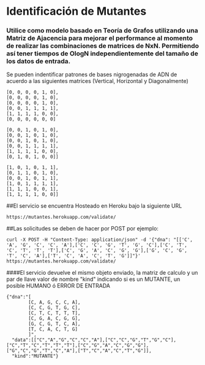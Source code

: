 # Identificación de Mutantes

### Utilice como modelo basado en Teoría de Grafos utilizando una Matriz de Ajacencia para mejorar el performance al momento de realizar las combinaciones de matrices de NxN. Permitiendo así tener tiempos de OlogN independientemente del tamaño de los datos de entrada.

Se pueden indentificar patrones de bases nigrogenadas de ADN de acuerdo a las siguientes matrices (Vertical, Horizontal y Diagonalmente)

```
[0, 0, 0, 0, 1, 0], 
[0, 0, 0, 0, 1, 0], 
[0, 0, 0, 0, 1, 0], 
[0, 0, 1, 1, 1, 1], 
[1, 1, 1, 1, 0, 0], 
[0, 0, 0, 0, 0, 0]

[0, 0, 1, 0, 1, 0], 
[0, 0, 1, 0, 1, 0], 
[0, 0, 1, 0, 1, 0], 
[0, 0, 1, 1, 1, 1], 
[1, 1, 1, 1, 0, 0], 
[0, 1, 0, 1, 0, 0]]

[1, 0, 1, 0, 1, 1], 
[0, 1, 1, 0, 1, 0], 
[0, 0, 1, 0, 1, 1], 
[1, 0, 1, 1, 1, 1], 
[1, 1, 1, 0, 0, 1], 
[1, 1, 1, 1, 0, 0]]
```

##El servicio se encuentra Hosteado en Heroku bajo la siguiente URL 
```
https://mutantes.herokuapp.com/validate/
```

##Las solicitudes se deben de hacer por POST por ejemplo: 
```
curl -X POST -H "Content-Type: application/json" -d '{"dna": "[['C', 'A', 'G', 'C', 'C', 'A'],['C', 'C', 'G', 'T', 'G', 'C'],['C', 'T', 'C', 'T', 'T', 'T'],['C', 'G', 'A', 'C', 'G', 'G'],['G', 'C', 'G', 'T', 'C', 'A'],['T', 'C', 'A', 'C', 'T', 'G']]"}' https://mutantes.herokuapp.com/validate/
```
####El servicio devuelve el mismo objeto enviado, la matriz de calculo y un par de llave valor de nombre "kind" indicando si es un MUTANTE, un posible HUMANO ó ERROR DE ENTRADA
```
{"dna":"[
        [C, A, G, C, C, A],
        [C, C, G, T, G, C],
        [C, T, C, T, T, T],
        [C, G, A, C, G, G],
        [G, C, G, T, C, A],
        [T, C, A, C, T, G]
        ]",
  "data":[["C","A","G","C","C","A"],["C","C","G","T","G","C"],["C","T","C","T","T","T"],["C","G","A","C","G","G"],["G","C","G","T","C","A"],["T","C","A","C","T","G"]],
  "kind":"MUTANTE"}
```

